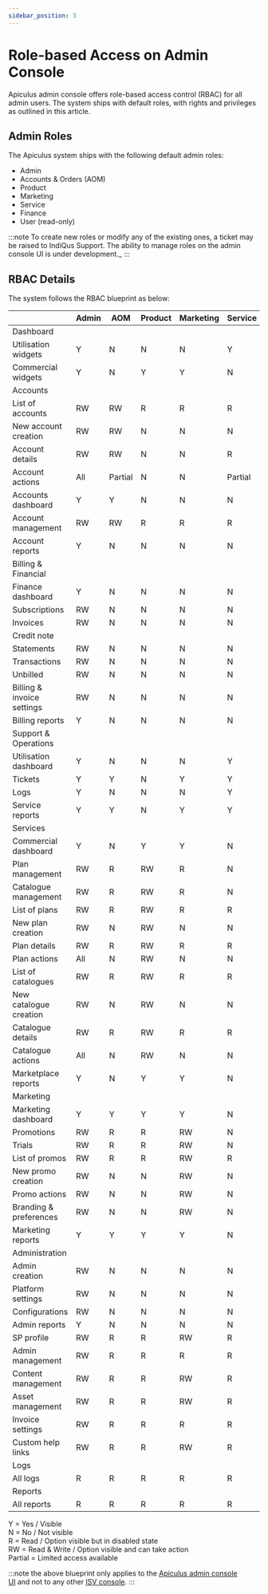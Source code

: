 ```yaml
---
sidebar_position: 3
---
```

# Role-based Access on Admin Console

Apiculus admin console offers role-based access control (RBAC) for all admin users. The system ships with default roles, with rights and privileges as outlined in this article.

## Admin Roles

The Apiculus system ships with the following default admin roles:

- Admin
- Accounts & Orders (AOM)
- Product
- Marketing
- Service
- Finance
- User (read-only)

:::note
To create new roles or modify any of the existing ones, a ticket may be raised to IndiQus Support. The ability to manage roles on the admin console UI is under development._
:::

## RBAC Details

The system follows the RBAC blueprint as below:

||Admin|AOM|Product|Marketing|Service|Finance|User|
|---|---|---|---|---|---|---|---|
|Dashboard|   |   |   |   |   |   |   |
|Utilisation widgets|Y|N|N|N|Y|N|Y|
|Commercial widgets|Y|N|Y|Y|N|Y|Y|
|Accounts|   |   |   |   |   |   |   |
|List of accounts|RW|RW|R|R|R|R|R|
|New account creation|RW|RW|N|N|N|N|N|
|Account details|RW|RW|N|N|R|R|R|
|Account actions|All|Partial|N|N|Partial|Partial|N|
|Accounts dashboard|Y|Y|N|N|N|N|Y|
|Account management|RW|RW|R|R|R|R|R|
|Account reports|Y|N|N|N|N|Y|Y|
|Billing & Financial|   |   |   |   |   |   |   |
|Finance dashboard|Y|N|N|N|N|Y|Y|
|Subscriptions|RW|N|N|N|N|RW|R|
|Invoices|RW|N|N|N|N|RW|R|
|Credit note||||||||
|Statements|RW|N|N|N|N|RW|R|
|Transactions|RW|N|N|N|N|RW|R|
|Unbilled|RW|N|N|N|N|RW|R|
|Billing & invoice settings|RW|N|N|N|N|RW|N|
|Billing reports|Y|N|N|N|N|Y|Y|
|Support & Operations|   |   |   |   |   |   |   |
|Utilisation dashboard|Y|N|N|N|Y|N|Y|
|Tickets|Y|Y|N|Y|Y|N|Y|
|Logs|Y|N|N|N|Y|N|Y|
|Service reports|Y|Y|N|Y|Y|N|Y|
|Services|   |   |   |   |   |   |   |
|Commercial dashboard|Y|N|Y|Y|N|N|Y|
|Plan management|RW|R|RW|R|N|N|R|
|Catalogue management|RW|R|RW|R|N|N|R|
|List of plans|RW|R|RW|R|R|R|R|
|New plan creation|RW|N|RW|N|N|N|N|
|Plan details|RW|R|RW|R|R|R|R|
|Plan actions|All|N|RW|N|N|N|N|
|List of catalogues|RW|R|RW|R|R|R|R|
|New catalogue creation|RW|N|RW|N|N|N|N|
|Catalogue details|RW|R|RW|R|R|R|R|
|Catalogue actions|All|N|RW|N|N|N|N|
|Marketplace reports|Y|N|Y|Y|N|N|Y|
|Marketing|   |   |   |   |   |   |   |
|Marketing dashboard|Y|Y|Y|Y|N|N|Y|
|Promotions|RW|R|R|RW|N|N|R|
|Trials|RW|R|R|RW|N|N|R|
|List of promos|RW|R|R|RW|R|R|R|
|New promo creation|RW|N|N|RW|N|N|N|
|Promo actions|RW|N|N|RW|N|N|N|
|Branding & preferences|RW|N|N|RW|N|N|N|
|Marketing reports|Y|Y|Y|Y|N|N|R|
|Administration|   |   |   |   |   |   |   |
|Admin creation|RW|N|N|N|N|N|N|
|Platform settings|RW|N|N|N|N|N|N|
|Configurations|RW|N|N|N|N|N|N|
|Admin reports|Y|N|N|N|N|N|N|
|SP profile|RW|R|R|RW|R|R|R|
|Admin management|RW|R|R|R|R|R|R|
|Content management|RW|R|R|RW|R|R|R|
|Asset management|RW|R|R|RW|R|R|R|
|Invoice settings|RW|R|R|R|R|RW|R|
|Custom help links|RW|R|R|RW|R|R|R|
|Logs|   |   |   |   |   |   |   |
|All logs|R|R|R|R|R|R|R|
|Reports|   |   |   |   |   |   |   |
|All reports|R|R|R|R|R|R|R|

Y = Yes / Visible  
N = No / Not visible  
R = Read / Option visible but in disabled state  
RW = Read & Write / Option visible and can take action  
Partial = Limited access available  

:::note
the above blueprint only applies to the [Apiculus admin console UI](/docs/OvervieAdminConsole) and not to any other [ISV console](/docs/Overview/ISVConsoles).
:::
